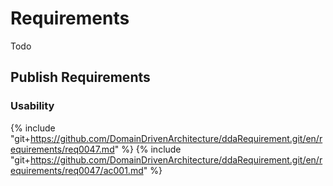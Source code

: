 # Requirements
Todo

## Publish Requirements
### Usability
{% include "git+https://github.com/DomainDrivenArchitecture/ddaRequirement.git/en/requirements/req0047.md" %}
{% include "git+https://github.com/DomainDrivenArchitecture/ddaRequirement.git/en/requirements/req0047/ac001.md" %}
